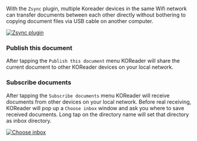 With the `Zsync` plugin, multiple Koreader devices in the same Wifi network can transfer documents between each other directly without bothering to copying document files via USB cable on another computer.

[![Zsync plugin](https://github.com/koreader/koreader/wiki/screenshots/zsync_plugin_options.png)](https://github.com/koreader/koreader/wiki/screenshots/zsync_plugin_options.png)

### Publish this document
After tapping the `Publish this document` menu KOReader will share the current document to other KOReader devices on your local network.

### Subscribe documents
After tapping the `Subscribe documents` menu KOReader will receive documents from other devices on your local network. Before real receiving, KOReader will pop up a `Choose inbox` window and ask you where to save received documents. Long tap on the directory name will set that directory as inbox directory.

[![Choose inbox](https://github.com/koreader/koreader/wiki/screenshots/zsync_plugin_choose_inbox.png)](https://github.com/koreader/koreader/wiki/screenshots/zsync_plugin_choose_inbox.png)